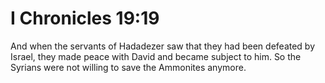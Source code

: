 # I Chronicles 19:19

And when the servants of Hadadezer saw that they had been defeated by Israel, they made peace with David and became subject to him. So the Syrians were not willing to save the Ammonites anymore.
